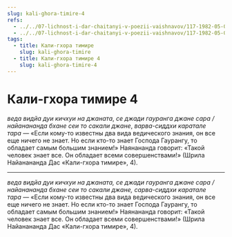 ```yaml
---
slug: kali-ghora-timire-4
refs:
  - ../../07-lichnost-i-dar-chaitanyi-v-poezii-vaishnavov/117-1982-05-09-a6-poema-nayananandy-dasa-tot-kto-prinyal-gaurangu-ischerpal-vse-vidy-religioznyh-praktik-v-proshlyh-zhiznyah.md
  - ../../07-lichnost-i-dar-chaitanyi-v-poezii-vaishnavov/117-1982-05-09-a6-poema-nayananandy-dasa-tot-kto-prinyal-gaurangu-ischerpal-vse-vidy-religioznyh-praktik-v-proshlyh-zhiznyah.md
tags:
  - title: Кали-гхора тимире
    slug: kali-ghora-timire
  - title: Кали-гхора тимире 4
    slug: kali-ghora-timire-4
---
```


# Кали-гхора тимире 4

*веда видйа дуи кичхуи на джаната*, *се джади гауранга джане сара / найанананда бхане сеи то сакали джане*, *варва-сиддхи каратале тара* — «Если кому-то известны два вида ведического знания, он все еще ничего не знает. Но если кто-то знает Господа Гаурангу, то обладает самым большим знанием!» Наянананда говорит: «Такой человек знает все. Он обладает всеми совершенствами!» (Шрила Найанананда Дас «Кали-гхора тимире», 4).

---

*веда видйа дуи кичхуи на джаната, се джади гауранга джане сара / найанананда бхане сеи то сакали джане, сарва-сиддхи каратале тара* — «Если кому-то известны два вида ведического знания, он все еще ничего не знает. Но если кто-то знает Господа Гаурангу, то обладает самым большим знанием!» Наянананда говорит: «Такой человек знает все. Он обладает всеми совершенствами!» (Шрила Найанананда Дас «Кали-гхора тимире», 4).
